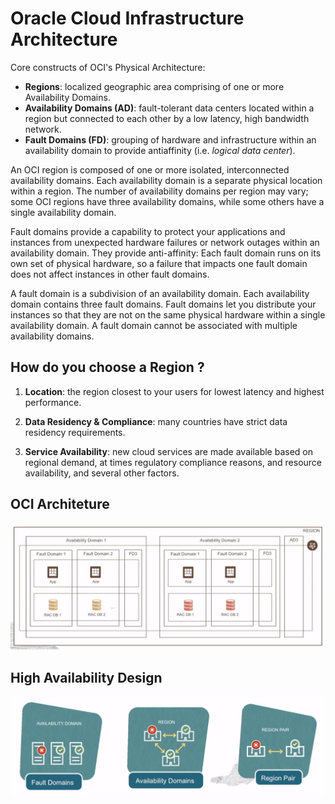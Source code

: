 # Oracle Cloud Infrastructure Architecture

Core constructs of OCI's Physical Architecture:
- **Regions**: localized geographic area comprising of one or more Availability Domains. 
- **Availability Domains (AD)**: fault-tolerant data centers located within a region but connected to each other by a low latency, high bandwidth network.
- **Fault Domains (FD)**: grouping of hardware and infrastructure within an availability domain to provide antiaffinity (i.e. *logical data center*).

An OCI region is composed of one or more isolated, interconnected availability domains. Each availability domain is a separate physical location within a region. The number of availability domains per region may vary; some OCI regions have three availability domains, while some others have a single availability domain.

Fault domains provide a capability to protect your applications and instances from unexpected hardware failures or network outages within an availability domain. They provide anti-affinity: Each fault domain runs on its own set of physical hardware, so a failure that impacts one fault domain does not affect instances in other fault domains.

A fault domain is a subdivision of an availability domain. Each availability domain contains three fault domains. Fault domains let you distribute your instances so that they are not on the same physical hardware within a single availability domain. A fault domain cannot be associated with multiple availability domains.

## How do you choose a Region ?

1. **Location**: the region closest to your users for lowest latency and highest performance.

2. **Data Residency & Compliance**: many countries have strict data residency requirements.

3. **Service Availability**: new cloud services are made available based on regional demand, at times regulatory compliance reasons, and resource availability, and several other factors.

## OCI Architeture

![OCI Architeture](../images/oci_architecture.png)

## High Availability Design

![High Availability](../images/high_availability.png)


